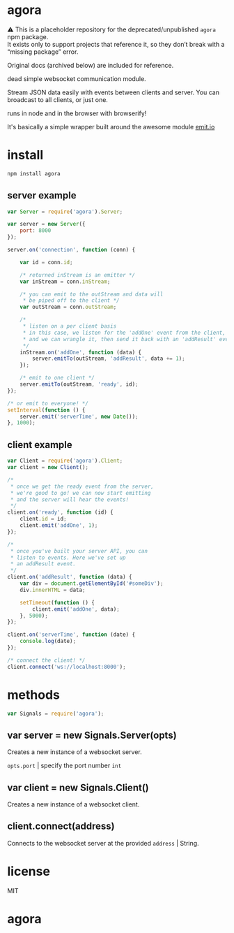 # agora

⚠️ This is a placeholder repository for the deprecated/unpublished `agora` npm package.  
It exists only to support projects that reference it, so they don’t break with a “missing package” error.  

Original docs (archived below) are included for reference.


dead simple websocket communication module.

Stream JSON data easily with events between clients and server. You can broadcast to all clients, or just one.

runs in node and in the browser with browserify!

It's basically a simple wrapper built around the awesome module [emit.io](https://github.com/bpostlethwaite/emit.io)

# install
```bash
npm install agora
```

## server example
```javascript
var Server = require('agora').Server;

var server = new Server({
    port: 8000
});

server.on('connection', function (conn) {

    var id = conn.id;

    /* returned inStream is an emitter */
    var inStream = conn.inStream;

    /* you can emit to the outStream and data will
     * be piped off to the client */
    var outStream = conn.outStream;

    /*
     * listen on a per client basis
     * in this case, we listen for the 'addOne' event from the client,
     * and we can wrangle it, then send it back with an 'addResult' event
     */
    inStream.on('addOne', function (data) {
        server.emitTo(outStream, 'addResult', data += 1);
    });

    /* emit to one client */
    server.emitTo(outStream, 'ready', id);
});

/* or emit to everyone! */
setInterval(function () {
    server.emit('serverTime', new Date());
}, 1000);

```

## client example
```javascript
var Client = require('agora').Client;
var client = new Client();

/*
 * once we get the ready event from the server,
 * we're good to go! we can now start emitting
 * and the server will hear the events!
 */
client.on('ready', function (id) {
    client.id = id;
    client.emit('addOne', 1);
});

/*
 * once you've built your server API, you can
 * listen to events. Here we've set up
 * an addResult event.
 */
client.on('addResult', function (data) {
    var div = document.getElementById('#someDiv');
    div.innerHTML = data;

    setTimeout(function () {
        client.emit('addOne', data);
    }, 5000);
});

client.on('serverTime', function (date) {
    console.log(date);
});

/* connect the client! */
client.connect('ws://localhost:8000');

```

# methods
```javascript
var Signals = require('agora');
```

## var server = new Signals.Server(opts)
Creates a new instance of a websocket server.

`opts.port` | specify the port number `int`

## var client = new Signals.Client()
Creates a new instance of a websocket client.

## client.connect(address)
Connects to the websocket server at the provided `address` | String.

# license
MIT
# agora
